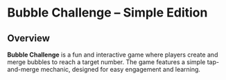 # Bubble Challenge – Simple Edition  

## Overview  
**Bubble Challenge** is a fun and interactive game where players create and merge bubbles to reach a target number. The game features a simple tap-and-merge mechanic, designed for easy engagement and learning.